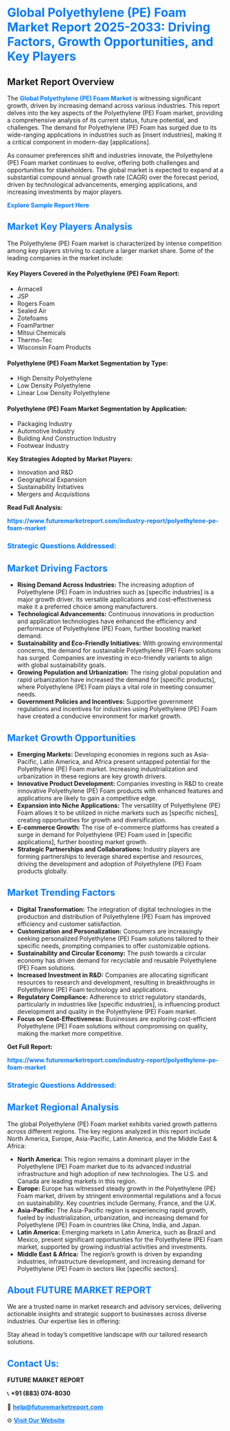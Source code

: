 <h1 style="color: #007BFF;">Global Polyethylene (PE) Foam Market Report 2025-2033: Driving Factors, Growth Opportunities, and Key Players</h1>

<section id="overview">
<h2>Market Report Overview</h2>
<p>The <a href="https://www.futuremarketreport.com/industry-report/polyethylene-pe-foam-market" style="color: #007BFF; text-decoration: none;"><strong>Global Polyethylene (PE) Foam Market</strong></a> is witnessing significant growth, driven by increasing demand across various industries. This report delves into the key aspects of the Polyethylene (PE) Foam market, providing a comprehensive analysis of its current status, future potential, and challenges. The demand for Polyethylene (PE) Foam has surged due to its wide-ranging applications in industries such as [insert industries], making it a critical component in modern-day [applications].</p>
<p>As consumer preferences shift and industries innovate, the Polyethylene (PE) Foam market continues to evolve, offering both challenges and opportunities for stakeholders. The global market is expected to expand at a substantial compound annual growth rate (CAGR) over the forecast period, driven by technological advancements, emerging applications, and increasing investments by major players.</p>
</section>

<section id="overview">
<p><a href="https://www.futuremarketreport.com/request-sample/reportId=51018" style="color: #007BFF; text-decoration: none;"><strong>Explore Sample Report Here</strong></a></p>
</section>

<section id="key-players">
<h2 style="color: #007BFF;">Market Key Players Analysis</h2>
<p>The Polyethylene (PE) Foam market is characterized by intense competition among key players striving to capture a larger market share. Some of the leading companies in the market include:</p>
<h4>Key Players Covered in the Polyethylene (PE) Foam Report:</h4>
<ul><li>Armacell</li><li>JSP</li><li>Rogers Foam</li><li>Sealed Air</li><li>Zotefoams</li><li>FoamPartner</li><li>Mitsui Chemicals</li><li>Thermo-Tec</li><li>Wisconsin Foam Products</li></ul>
<h4>Polyethylene (PE) Foam Market Segmentation by Type:</h4>
<ul><li>High Density Polyethylene</li><li>Low Density Polyethylene</li><li>Linear Low Density Polyethylene</li></ul>

<h4>Polyethylene (PE) Foam Market Segmentation by Application:</h4>
<ul><li>Packaging Industry</li><li>Automotive Industry</li><li>Building And Construction Industry</li><li>Footwear Industry</li></ul>
<p><strong>Key Strategies Adopted by Market Players:</strong></p>
<ul>
<li>Innovation and R&D</li>
<li>Geographical Expansion</li>
<li>Sustainability Initiatives</li>
<li>Mergers and Acquisitions</li>
</ul>
</section>

<section>
<p><strong>Read Full Analysis: </strong></p><a href="https://www.futuremarketreport.com/industry-report/polyethylene-pe-foam-market" style="color: #007BFF; text-decoration: none;"><strong>https://www.futuremarketreport.com/industry-report/polyethylene-pe-foam-market</strong></a>
<h3 style="color: #007BFF;">Strategic Questions Addressed:</h3>
</section>

<section id="driving-factors">
<h2 style="color: #007BFF;">Market Driving Factors</h2>
<ul>
<li><strong>Rising Demand Across Industries:</strong> The increasing adoption of Polyethylene (PE) Foam in industries such as [specific industries] is a major growth driver. Its versatile applications and cost-effectiveness make it a preferred choice among manufacturers.</li>
<li><strong>Technological Advancements:</strong> Continuous innovations in production and application technologies have enhanced the efficiency and performance of Polyethylene (PE) Foam, further boosting market demand.</li>
<li><strong>Sustainability and Eco-Friendly Initiatives:</strong> With growing environmental concerns, the demand for sustainable Polyethylene (PE) Foam solutions has surged. Companies are investing in eco-friendly variants to align with global sustainability goals.</li>
<li><strong>Growing Population and Urbanization:</strong> The rising global population and rapid urbanization have increased the demand for [specific products], where Polyethylene (PE) Foam plays a vital role in meeting consumer needs.</li>
<li><strong>Government Policies and Incentives:</strong> Supportive government regulations and incentives for industries using Polyethylene (PE) Foam have created a conducive environment for market growth.</li>
</ul>
</section>

<section id="growth-opportunities">
<h2 style="color: #007BFF;">Market Growth Opportunities</h2>
<ul>
<li><strong>Emerging Markets:</strong> Developing economies in regions such as Asia-Pacific, Latin America, and Africa present untapped potential for the Polyethylene (PE) Foam market. Increasing industrialization and urbanization in these regions are key growth drivers.</li>
<li><strong>Innovative Product Development:</strong> Companies investing in R&D to create innovative Polyethylene (PE) Foam products with enhanced features and applications are likely to gain a competitive edge.</li>
<li><strong>Expansion into Niche Applications:</strong> The versatility of Polyethylene (PE) Foam allows it to be utilized in niche markets such as [specific niches], creating opportunities for growth and diversification.</li>
<li><strong>E-commerce Growth:</strong> The rise of e-commerce platforms has created a surge in demand for Polyethylene (PE) Foam used in [specific applications], further boosting market growth.</li>
<li><strong>Strategic Partnerships and Collaborations:</strong> Industry players are forming partnerships to leverage shared expertise and resources, driving the development and adoption of Polyethylene (PE) Foam products globally.</li>
</ul>
</section>

<section id="trending-factors">
<h2 style="color: #007BFF;">Market Trending Factors</h2>
<ul>
<li><strong>Digital Transformation:</strong> The integration of digital technologies in the production and distribution of Polyethylene (PE) Foam has improved efficiency and customer satisfaction.</li>
<li><strong>Customization and Personalization:</strong> Consumers are increasingly seeking personalized Polyethylene (PE) Foam solutions tailored to their specific needs, prompting companies to offer customizable options.</li>
<li><strong>Sustainability and Circular Economy:</strong> The push towards a circular economy has driven demand for recyclable and reusable Polyethylene (PE) Foam solutions.</li>
<li><strong>Increased Investment in R&D:</strong> Companies are allocating significant resources to research and development, resulting in breakthroughs in Polyethylene (PE) Foam technology and applications.</li>
<li><strong>Regulatory Compliance:</strong> Adherence to strict regulatory standards, particularly in industries like [specific industries], is influencing product development and quality in the Polyethylene (PE) Foam market.</li>
<li><strong>Focus on Cost-Effectiveness:</strong> Businesses are exploring cost-efficient Polyethylene (PE) Foam solutions without compromising on quality, making the market more competitive.</li>
</ul>
</section>

<section>
<p><strong>Get Full Report: </strong></p><a href="https://www.futuremarketreport.com/industry-report/polyethylene-pe-foam-market" style="color: #007BFF; text-decoration: none;"><strong>https://www.futuremarketreport.com/industry-report/polyethylene-pe-foam-market</strong></a>
<h3 style="color: #007BFF;">Strategic Questions Addressed:</h3>
</section>


<section id="regional-analysis">
<h2 style="color: #007BFF;">Market Regional Analysis</h2>
<p>The global Polyethylene (PE) Foam market exhibits varied growth patterns across different regions. The key regions analyzed in this report include North America, Europe, Asia-Pacific, Latin America, and the Middle East & Africa:</p>
<ul>
<li><strong>North America:</strong> This region remains a dominant player in the Polyethylene (PE) Foam market due to its advanced industrial infrastructure and high adoption of new technologies. The U.S. and Canada are leading markets in this region.</li>
<li><strong>Europe:</strong> Europe has witnessed steady growth in the Polyethylene (PE) Foam market, driven by stringent environmental regulations and a focus on sustainability. Key countries include Germany, France, and the U.K.</li>
<li><strong>Asia-Pacific:</strong> The Asia-Pacific region is experiencing rapid growth, fueled by industrialization, urbanization, and increasing demand for Polyethylene (PE) Foam in countries like China, India, and Japan.</li>
<li><strong>Latin America:</strong> Emerging markets in Latin America, such as Brazil and Mexico, present significant opportunities for the Polyethylene (PE) Foam market, supported by growing industrial activities and investments.</li>
<li><strong>Middle East & Africa:</strong> The region’s growth is driven by expanding industries, infrastructure development, and increasing demand for Polyethylene (PE) Foam in sectors like [specific sectors].</li>
</ul>
</section>

<footer>
<h2 style="color: #007BFF;">About FUTURE MARKET REPORT</h2>
<p>We are a trusted name in market research and advisory services, delivering actionable insights and strategic support to businesses across diverse industries. Our expertise lies in offering:</p>

<p>Stay ahead in today’s competitive landscape with our tailored research solutions.</p>

<h2 style="color: #007BFF;">Contact Us:</h2>
<p><strong>FUTURE MARKET REPORT</strong></p>
<p>📞 <strong>+91 (883) 074-8030</strong></p>
<p>📧 <strong><a href="mailto:help@futuremarketreport.com" style="color: #007BFF;">help@futuremarketreport.com</a></strong></p>
<p>🌐 <strong><a href="https://www.futuremarketreport.com/" style="color: #007BFF;">Visit Our Website</a></strong></p>
</footer>